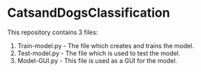 # CatsandDogsClassification
This repository contains 3 files:
1. Train-model.py - The file which creates and trains the model.
2. Test-model.py - The file which is used to test the model.
3. Model-GUI.py - This file is used as a GUI for the model.
